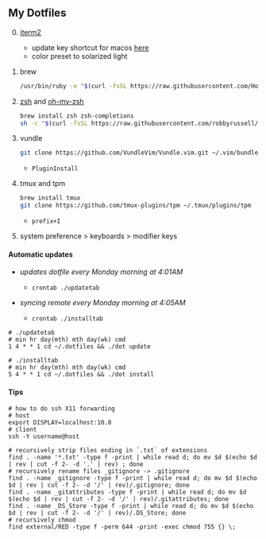 ## My Dotfiles

0. [iterm2](https://www.iterm2.com/)
    + update key shortcut for macos [here](https://stackoverflow.com/questions/6205157/iterm-2-how-to-set-keyboard-shortcuts-to-jump-to-beginning-end-of-line)
    + color preset to solarized light

1. brew
    ```sh
    /usr/bin/ruby -e "$(curl -fsSL https://raw.githubusercontent.com/Homebrew/install/master/install)"
    ```


2. [zsh](https://github.com/robbyrussell/oh-my-zsh/wiki/Installing-ZSH) and [oh-my-zsh](https://github.com/robbyrussell/oh-my-zsh)
    ```sh
    brew install zsh zsh-completions 
    sh -c "$(curl -fsSL https://raw.githubusercontent.com/robbyrussell/oh-my-zsh/master/tools/install.sh)"
    ```


3. vundle
    ```sh
    git clone https://github.com/VundleVim/Vundle.vim.git ~/.vim/bundle/Vundle.vim  
    ```
    + `PluginInstall`

4. tmux and tpm
    ```sh
    brew install tmux
    git clone https://github.com/tmux-plugins/tpm ~/.tmux/plugins/tpm
    ```
    + `prefix+I`

5. system preference > keyboards > modifier keys


#### Automatic updates

+ _updates dotfile every Monday morning at 4:01AM_
    + `crontab ./updatetab`

+ _syncing remote every Monday morning at 4:05AM_ 
    + `crontab ./installtab`

```
# ./updatetab
# min hr day(mth) mth day(wk) cmd
1 4 * * 1 cd ~/.dotfiles && ./dot update

# ./installtab
# min hr day(mth) mth day(wk) cmd
5 4 * * 1 cd ~/.dotfiles && ./dot install
```


#### Tips

```
# how to do ssh X11 forwarding 
# host
export DISPLAY=localhost:10.0
# client
ssh -Y username@host
```

```
# recursively strip files ending in `.txt` of extensions
find . -name '*.txt' -type f -print | while read d; do mv $d $(echo $d | rev | cut -f 2- -d '.' | rev) ; done
# recursively rename files _gitignore -> .gitignore
find . -name _gitignore -type f -print | while read d; do mv $d $(echo $d | rev | cut -f 2- -d '/' | rev)/.gitignore; done
find . -name _gitattributes -type f -print | while read d; do mv $d $(echo $d | rev | cut -f 2- -d '/' | rev)/.gitattributes; done
find . -name _DS_Store -type f -print | while read d; do mv $d $(echo $d | rev | cut -f 2- -d '/' | rev)/.DS_Store; done
# recursively chmod
find external/RED -type f -perm 644 -print -exec chmod 755 {} \;
```
